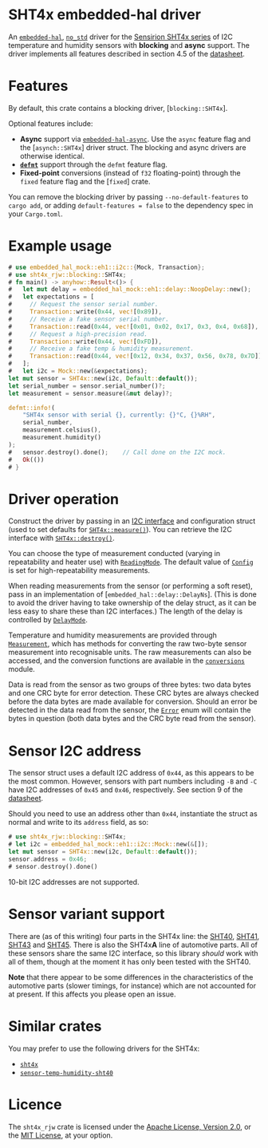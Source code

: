 # SHT4x embedded-hal driver

An [`embedded-hal`], [`no_std`] driver for the [Sensirion SHT4x series][sht4x]
of I2C temperature and humidity sensors with **blocking** and **async**
support. The driver implements all features described in section 4.5 of the
[datasheet].

# Features

By default, this crate contains a blocking driver, [`blocking::SHT4x`].

Optional features include:

- **Async** support via [`embedded-hal-async`]. Use the `async` feature flag
  and the [`asynch::SHT4x`] driver struct. The blocking and async drivers are
  otherwise identical.
- **[`defmt`]** support through the `defmt` feature flag.
- **Fixed-point** conversions (instead of `f32` floating-point) through the
  `fixed` feature flag and the [`fixed`] crate.

You can remove the blocking driver by passing `--no-default-features` to
`cargo add`, or adding `default-features = false` to the dependency spec in
your `Cargo.toml`.

[`defmt`]: https://defmt.ferrous-systems.com/

# Example usage

```rust
# use embedded_hal_mock::eh1::i2c::{Mock, Transaction};
# use sht4x_rjw::blocking::SHT4x;
# fn main() -> anyhow::Result<()> {
#   let mut delay = embedded_hal_mock::eh1::delay::NoopDelay::new();
#   let expectations = [
#     // Request the sensor serial number.
#     Transaction::write(0x44, vec![0x89]),
#     // Receive a fake sensor serial number.
#     Transaction::read(0x44, vec![0x01, 0x02, 0x17, 0x3, 0x4, 0x68]),
#     // Request a high-precision read.
#     Transaction::write(0x44, vec![0xFD]),
#     // Receive a fake temp & humidity measurement.
#     Transaction::read(0x44, vec![0x12, 0x34, 0x37, 0x56, 0x78, 0x7D])
#   ];
#   let i2c = Mock::new(&expectations);
let mut sensor = SHT4x::new(i2c, Default::default());
let serial_number = sensor.serial_number()?;
let measurement = sensor.measure(&mut delay)?;

defmt::info!(
    "SHT4x sensor with serial {}, currently: {}°C, {}%RH",
    serial_number,
    measurement.celsius(),
    measurement.humidity()
);
#   sensor.destroy().done();    // Call done on the I2C mock.
#   Ok(())
# }
```

# Driver operation

Construct the driver by passing in an [I2C interface] and configuration struct
(used to set defaults for [`SHT4x::measure()`]). You can retrieve the I2C
interface with [`SHT4x::destroy()`].

You can choose the type of measurement conducted (varying in repeatability
and heater use) with [`ReadingMode`]. The default value of [`Config`] is set
for high-repeatability measurements.

When reading measurements from the sensor (or performing a soft reset), pass
in an implementation of [`embedded_hal::delay::DelayNs`]. (This is done to avoid
the driver having to take ownership of the delay struct, as it can be less easy
to share these than I2C interfaces.) The length of the delay is controlled by
[`DelayMode`].

Temperature and humidity measurements are provided through [`Measurement`],
which has methods for converting the raw two-byte sensor measurement into
recognisable units. The raw measurements can also be accessed, and the
conversion functions are available in the [`conversions`] module.

Data is read from the sensor as two groups of three bytes: two data bytes and
one CRC byte for error detection. These CRC bytes are always checked before the
data bytes are made available for conversion. Should an error be detected in
the data read from the sensor, the [`Error`] enum will contain the bytes in
question (both data bytes and the CRC byte read from the sensor).

[I2C interface]: embedded_hal::i2c::I2c
[`SHT4x::destroy()`]: crate::blocking::SHT4x::destroy()
[`SHT4x::measure()`]: crate::blocking::SHT4x::measure()
[`ReadingMode`]: crate::common::ReadingMode
[`Measurement`]: crate::common::Measurement
[`conversions`]: crate::conversions
[`Error`]: crate::error::Error
[`Config`]: crate::common::Config
[`DelayMode`]: crate::common::DelayMode

# Sensor I2C address

The sensor struct uses a default I2C address of `0x44`, as this appears to be
the most common. However, sensors with part numbers including `-B` and `-C`
have I2C addresses of `0x45` and `0x46`, respectively. See section 9 of the
[datasheet].

Should you need to use an address other than `0x44`, instantiate the struct
as normal and write to its `address` field, as so:

```rust
# use sht4x_rjw::blocking::SHT4x;
# let i2c = embedded_hal_mock::eh1::i2c::Mock::new(&[]);
let mut sensor = SHT4x::new(i2c, Default::default());
sensor.address = 0x46;
# sensor.destroy().done()
```

10-bit I2C addresses are not supported.

# Sensor variant support

There are (as of this writing) four parts in the SHT4x line: the [SHT40], [SHT41],
[SHT43] and [SHT45]. There is also the SHT4x**A** line of automotive parts. All of
these sensors share the same I2C interface, so this library _should_ work with
all of them, though at the moment it has only been tested with the SHT40.

**Note** that there appear to be some differences in the characteristics of the
automotive parts (slower timings, for instance) which are not accounted for at
present. If this affects you please open an issue.

# Similar crates

You may prefer to use the following drivers for the SHT4x:

- [`sht4x`](https://github.com/sirhcel/sht4x)
- [`sensor-temp-humidity-sht40`](https://github.com/lc525/sensor-temp-humidity-sht40-rs)

# Licence

The `sht4x_rjw` crate is licensed under the [Apache License, Version 2.0], or
the [MIT License], at your option.

[`embedded-hal`]: https://docs.rs/embedded-hal/latest/embedded_hal/
[`embedded-hal-async`]: https://docs.rs/embedded-hal-async/latest/embedded_hal_async/
[`no_std`]: https://doc.rust-lang.org/reference/names/preludes.html#the-no_std-attribute
[sht4x]: https://developer.sensirion.com/product-support/sht4x-humidity-and-temperature-sensor
[datasheet]: https://sensirion.com/media/documents/33FD6951/67EB9032/HT_DS_Datasheet_SHT4x_5.pdf
[SHT40]: https://sensirion.com/products/catalog/SHT40
[SHT41]: https://sensirion.com/products/catalog/SHT41
[SHT43]: https://sensirion.com/products/catalog/SHT43
[SHT45]: https://sensirion.com/products/catalog/SHT45
[Apache License, Version 2.0]: https://opensource.org/license/apache-2-0
[MIT License]: https://opensource.org/license/mit
